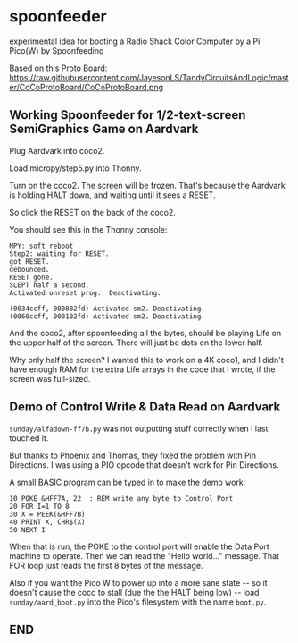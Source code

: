 # spoonfeeder
experimental idea for booting a Radio Shack Color Computer by a Pi Pico(W) by Spoonfeeding

Based on this Proto Board:
https://raw.githubusercontent.com/JayesonLS/TandyCircuitsAndLogic/master/CoCoProtoBoard/CoCoProtoBoard.png

## Working Spoonfeeder for 1/2-text-screen SemiGraphics Game on Aardvark

Plug Aardvark into coco2.

Load micropy/step5.py into Thonny.

Turn on the coco2.  The screen will be frozen.
That's because the Aardvark is holding HALT down,
and waiting until it sees a RESET.

So click the RESET on the back of the coco2.

You should see this in the Thonny console:

```
MPY: soft reboot
Step2: waiting for RESET.
got RESET.
debounced.
RESET gone.
SLEPT half a second.
Activated onreset prog.  Deactivating.

(0034ccff, 000002fd) Activated sm2. Deactivating.
(0060ccff, 000102fd) Activated sm2. Deactivating.
```

And the coco2, after spoonfeeding all the bytes,
should be playing Life on the upper half of the
screen.   There will just be dots on the lower half.

Why only half the screen?  I wanted this to work on
a 4K coco1, and I didn't have enough RAM for the
extra Life arrays in the code that I wrote,
if the screen was full-sized.

## Demo of Control Write & Data Read on Aardvark

`sunday/alfadown-ff7b.py` was not outputting stuff
correctly when I last touched it.

But thanks to Phoenix and Thomas, they fixed the
problem with Pin Directions.  I was using a PIO opcode
that doesn't work for Pin Directions.

A small BASIC program can be typed in to make
the demo work:

```
10 POKE &HFF7A, 22  : REM write any byte to Control Port
20 FOR I=1 TO 8
30 X = PEEK(&HFF7B)
40 PRINT X, CHR$(X)
50 NEXT I
```

When that is run, the POKE to the control port will
enable the Data Port machine to operate.  Then we can
read the "Hello world..." message.  That FOR loop
just reads the first 8 bytes of the message.

Also if you want the Pico W to power up into a more
sane state -- so it doesn't cause the coco to stall
(due the the HALT being low) -- load `sunday/aard_boot.py`
into the Pico's filesystem with the name `boot.py`.

## END
